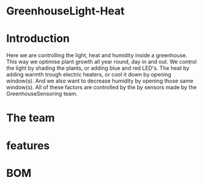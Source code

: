 # GreenhouseLight-Heat

# Introduction
Here we are controlling the light, heat and humidity inside a greenhouse. This way we optimise plant growth all year round, day in and out. We control the light by shading the plants, or adding blue and red LED's. The heat by adding warmth trough electric heaters, or cool it down by opening window(s). And we also want to decrease humidity by opening those same window(s). All of these factors are controlled by the by sensors made by the GreenhouseSensoring team.

# The team

# features

# BOM







